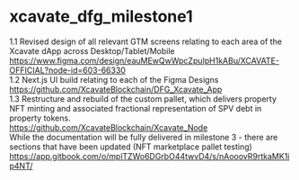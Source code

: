 # xcavate_dfg_milestone1

1.1 Revised design of all relevant GTM screens relating to each area of the Xcavate dApp across Desktop/Tablet/Mobile </br>
https://www.figma.com/design/eauMEwQwWpcZpuIpH1kABu/XCAVATE-OFFICIAL?node-id=603-66330<br>
1.2 Next.js UI build relating to each of the Figma Designs </br>
https://github.com/XcavateBlockchain/DFG_Xcavate_App<br>
1.3 Restructure and rebuild of the custom pallet, which delivers property NFT minting and associated fractional representation of SPV debt in property tokens.<br>
https://github.com/XcavateBlockchain/Xcavate_Node<br>
While the documentation will be fully delivered in milestone 3 - there are sections that have been updated (NFT marketplace pallet testing)<br>
https://app.gitbook.com/o/mplTZWo6DGrbO44twvD4/s/nAooovR9rtkaMK1ip4NT/
